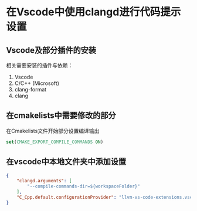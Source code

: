 # 在Vscode中使用clangd进行代码提示设置
## Vscode及部分插件的安装
相关需要安装的插件与依赖：
1. Vscode
2. C/C++ (Microsoft)
3. clang-format
4. clang

## 在cmakelists中需要修改的部分
在Cmakelists文件开始部分设置编译输出
```cmake
set(CMAKE_EXPORT_COMPILE_COMMANDS ON)
```

## 在vscode中本地文件夹中添加设置
```json
{
    "clangd.arguments": [
        "--compile-commands-dir=${workspaceFolder}"
    ],
    "C_Cpp.default.configurationProvider": "llvm-vs-code-extensions.vscode-clangd"
}
```

